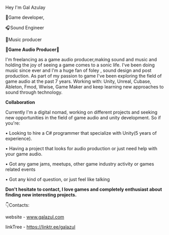 Hey I'm Gal Azulay

🧩Game developer, 

🎧Sound Engineer 

🎹Music producer 


**🧩Game Audio Producer🎹**

I'm freelancing as a game audio producer,making sound and music and holding the joy of seeing a game comes to a sonic life.
I've been doing music since ever and I'm a huge fan of foley , sound design and post production.
As part of my passion to game I've been exploring the field of game audio at the past 7 years.
Working with:
Unity, Unreal, Cubase, Ableton, Fmod, Wwise, Game Maker and keep learning new approaches to sound through technology.

**Collaboration** 

Currently I'm a digital nomad, working on different projects and seeking new opportunities in the field of game audio and unity development.
So if you're:

• Looking to hire a C# programmer that specialize with Unity(5 years of experience).

• Having a project that looks for audio production or just need help with your game audio.

• Got any game jams, meetups, other game industry activity or games related events

• Got any kind of question, or just feel like talking

**Don't hesitate to contact, I love games and completely enthusiast about finding new interesting projects.**

👇Contacts:

website - www.galazul.com

linkTree - https://linktr.ee/galazul

